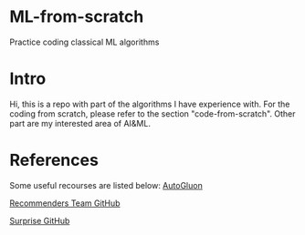 # ML-from-scratch
Practice coding classical ML algorithms

# Intro
Hi, this is a repo with part of the algorithms I have experience with. For the coding from scratch, please refer to the section "code-from-scratch". Other part are my interested area of AI&ML.

# References
Some useful recourses are listed below:
[AutoGluon](https://auto.gluon.ai/stable/index.html)

[Recommenders Team GitHub](https://github.com/recommenders-team/recommenders)

[Surprise GitHub](https://github.com/NicolasHug/Surprise)
